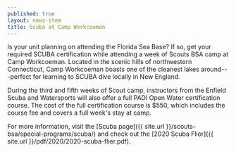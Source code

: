 ```yaml
---
published: true
layout: news-item
title: Scuba at Camp Workcoeman
---
```


Is your unit planning on attending the Florida Sea Base? If so, get your required SCUBA certification while attending a week of Scouts BSA camp at Camp Workcoeman. Located in the scenic hills of northwestern Connecticut, Camp Workcoeman boasts one of the cleanest lakes around---perfect for learning to SCUBA dive locally in New England.

During the third and fifth weeks of Scout camp, instructors from the Enfield Scuba and Watersports will also offer a full PADI Open Water certification course. The cost of the full certification course is $550, which includes the course fee and covers a full week's stay at camp.

For more information, visit the [Scuba page]({{ site.url }}/scouts-bsa/special-programs/scuba/) and check out the [2020 Scuba Flier]({{ site.url }}/pdf/2020/2020-scuba-flier.pdf).
